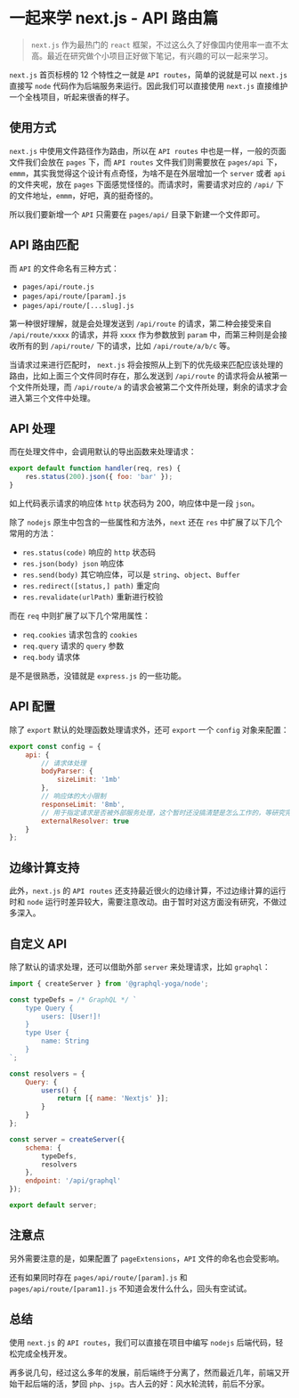 # 一起来学 next.js - API 路由篇

> `next.js` 作为最热门的 `react` 框架，不过这么久了好像国内使用率一直不太高。最近在研究做个小项目正好做下笔记，有兴趣的可以一起来学习。

`next.js` 首页标榜的 12 个特性之一就是 `API routes`，简单的说就是可以 `next.js` 直接写 `node` 代码作为后端服务来运行。因此我们可以直接使用 `next.js` 直接维护一个全栈项目，听起来很香的样子。

## 使用方式

`next.js` 中使用文件路径作为路由，所以在 `API routes` 中也是一样，一般的页面文件我们会放在 `pages` 下，而 `API routes` 文件我们则需要放在 `pages/api` 下，`emmm`，其实我觉得这个设计有点奇怪，为啥不是在外层增加一个 `server` 或者 `api` 的文件夹呢，放在 `pages` 下面感觉怪怪的。而请求时，需要请求对应的 `/api/` 下的文件地址，`emmm`，好吧，真的挺奇怪的。

所以我们要新增一个 `API` 只需要在 `pages/api/` 目录下新建一个文件即可。

## API 路由匹配

而 `API` 的文件命名有三种方式：

-   `pages/api/route.js`
-   `pages/api/route/[param].js`
-   `pages/api/route/[...slug].js`

第一种很好理解，就是会处理发送到 `/api/route` 的请求，第二种会接受来自 `/api/route/xxxx` 的请求，并将 `xxxx` 作为参数放到 `param` 中，而第三种则是会接收所有的到 `/api/route/` 下的请求，比如 `/api/route/a/b/c` 等。

当请求过来进行匹配时， `next.js` 将会按照从上到下的优先级来匹配应该处理的路由，比如上面三个文件同时存在，那么发送到 `/api/route` 的请求将会从被第一个文件所处理，而 `/api/route/a` 的请求会被第二个文件所处理，剩余的请求才会进入第三个文件中处理。

## API 处理

而在处理文件中，会调用默认的导出函数来处理请求：

```js
export default function handler(req, res) {
    res.status(200).json({ foo: 'bar' });
}
```

如上代码表示请求的响应体 `http` 状态码为 200，响应体中是一段 `json`。

除了 `nodejs` 原生中包含的一些属性和方法外，`next` 还在 `res` 中扩展了以下几个常用的方法：

-   `res.status(code)` 响应的 `http` 状态码
-   `res.json(body) json` 响应体
-   `res.send(body)` 其它响应体，可以是 `string`、`object`、`Buffer`
-   `res.redirect([status,] path)` 重定向
-   `res.revalidate(urlPath)` 重新进行校验

而在 `req` 中则扩展了以下几个常用属性：

-   `req.cookies` 请求包含的 `cookies`
-   `req.query` 请求的 `query` 参数
-   `req.body` 请求体

是不是很熟悉，没错就是 `express.js` 的一些功能。

## API 配置

除了 `export` 默认的处理函数处理请求外，还可 `export` 一个 `config` 对象来配置：

```js
export const config = {
    api: {
        // 请求体处理
        bodyParser: {
            sizeLimit: '1mb'
        },
        // 响应体的大小限制
        responseLimit: '8mb',
        // 用于指定请求是否被外部服务处理，这个暂时还没搞清楚是怎么工作的，等研究完了再来更新
        externalResolver: true
    }
};
```

## 边缘计算支持

此外，`next.js` 的 `API routes` 还支持最近很火的边缘计算，不过边缘计算的运行时和 `node` 运行时差异较大，需要注意改动。由于暂时对这方面没有研究，不做过多深入。

## 自定义 API

除了默认的请求处理，还可以借助外部 `server` 来处理请求，比如 `graphql`：

```js
import { createServer } from '@graphql-yoga/node';

const typeDefs = /* GraphQL */ `
    type Query {
        users: [User!]!
    }
    type User {
        name: String
    }
`;

const resolvers = {
    Query: {
        users() {
            return [{ name: 'Nextjs' }];
        }
    }
};

const server = createServer({
    schema: {
        typeDefs,
        resolvers
    },
    endpoint: '/api/graphql'
});

export default server;
```

## 注意点

另外需要注意的是，如果配置了 `pageExtensions`，`API` 文件的命名也会受影响。

还有如果同时存在 `pages/api/route/[param].js` 和 `pages/api/route/[param1].js` 不知道会发什么什么，回头有空试试。

## 总结

使用 `next.js` 的 `API routes`，我们可以直接在项目中编写 `nodejs` 后端代码，轻松完成全栈开发。

再多说几句，经过这么多年的发展，前后端终于分离了，然而最近几年，前端又开始干起后端的活，梦回 `php`、`jsp`。古人云的好：风水轮流转，前后不分家。

